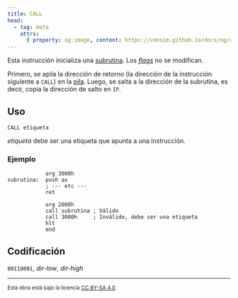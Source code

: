 ```yaml
---
title: CALL
head:
  - tag: meta
    attrs:
      { property: og:image, content: https://vonsim.github.io/docs/og/cpu/instructions/call.png }
---
```


Esta instrucción inicializa una [subrutina](/docs/cpu/#subrutinas). Los [_flags_](/docs/cpu/#flags) no se modifican.

Primero, se apila la dirección de retorno (la dirección de la instrucción siguiente a `CALL`) en la [pila](/docs/cpu/#pila). Luego, se salta a la dirección de la subrutina, es decir, copia la dirección de salto en `IP`.

## Uso

```vonsim
CALL etiqueta
```

_etiqueta_ debe ser una etiqueta que apunta a una instrucción.

### Ejemplo

```vonsim
            org 3000h
subrutina:  push ax
            ; --- etc ---
            ret

            org 2000h
            call subrutina ; Válido
            call 3000h     ; Inválido, debe ser una etiqueta
            hlt
            end
```

## Codificación

`00110001`, _dir-low_, _dir-high_

---

<small>Esta obra está bajo la licencia <a target="_blank" rel="license noopener noreferrer" href="http://creativecommons.org/licenses/by-sa/4.0/">CC BY-SA 4.0</a>.</small>
